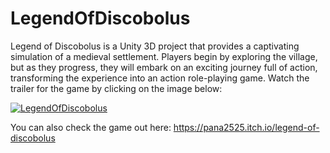 # LegendOfDiscobolus
Legend of Discobolus is a Unity 3D project that provides a captivating simulation of a medieval settlement. Players begin by exploring the village, but as they progress, they will embark on an exciting journey full of action, transforming the experience into an action role-playing game. Watch the trailer for the game by clicking on the image below:

[![LegendOfDiscobolus](http://img.youtube.com/vi/eRLAJWwDjHc/0.jpg)](http://www.youtube.com/watch?v=eRLAJWwDjHc&ab_channel=Pana2525 "Legend of Discobolus: Official Game Trailer")

You can also check the game out here: https://pana2525.itch.io/legend-of-discobolus
